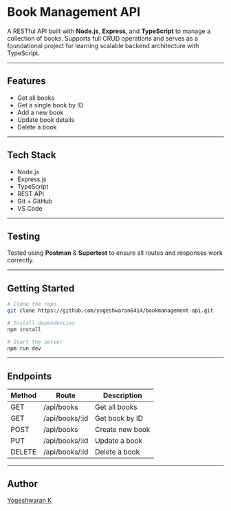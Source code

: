 #  Book Management API

A RESTful API built with **Node.js**, **Express**, and **TypeScript** to manage a collection of books. Supports full CRUD operations and serves as a foundational project for learning scalable backend architecture with TypeScript.

---

##  Features

- Get all books
- Get a single book by ID
- Add a new book
- Update book details
- Delete a book

---

##  Tech Stack

- Node.js
- Express.js
- TypeScript
- REST API
- Git + GitHub
- VS Code

---

##  Testing

Tested using **Postman** & **Supertest** to ensure all routes and responses work correctly.

---

##  Getting Started

```bash
# Clone the repo
git clone https://github.com/yogeshwaran6414/bookmanagement-api.git

# Install dependencies
npm install

# Start the server
npm run dev
```
---

##  Endpoints

| Method | Route           | Description        |
|--------|------------------|--------------------|
| GET    | /api/books       | Get all books      |
| GET    | /api/books/:id   | Get book by ID     |
| POST   | /api/books       | Create new book    |
| PUT    | /api/books/:id   | Update a book      |
| DELETE | /api/books/:id   | Delete a book      |

---

##  Author

[Yogeshwaran K](https://github.com/yogeshwaran6414)
